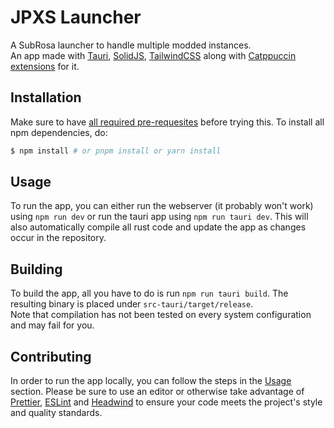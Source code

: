 # JPXS Launcher

A SubRosa launcher to handle multiple modded instances.  
An app made with [Tauri](https://tauri.app/), [SolidJS](https://www.solidjs.com), [TailwindCSS](https://tailwindcss.com/) along with [Catppuccin extensions](https://tailwindcss.catppuccin.com/) for it.

## Installation

Make sure to have [all required pre-requesites](https://tauri.app/v1/guides/getting-started/prerequisites) before trying this.
To install all npm dependencies, do:

```bash
$ npm install # or pnpm install or yarn install
```

## Usage

To run the app, you can either run the webserver (it probably won't work) using `npm run dev` or run the tauri app using `npm run tauri dev`. This will also automatically compile all rust code and update the app as changes occur in the repository.

## Building

To build the app, all you have to do is run `npm run tauri build`. The resulting binary is placed under `src-tauri/target/release`.  
Note that compilation has not been tested on every system configuration and may fail for you.

## Contributing

In order to run the app locally, you can follow the steps in the [Usage](#usage) section. Please be sure to use an editor or otherwise take advantage of [Prettier](https://prettier.io/), [ESLint](https://eslint.org/) and [Headwind](https://github.com/heybourn/headwind) to ensure your code meets the project's style and quality standards.

